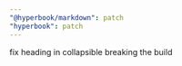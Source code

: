 ```yaml
---
"@hyperbook/markdown": patch
"hyperbook": patch
---
```


fix heading in collapsible breaking the build
